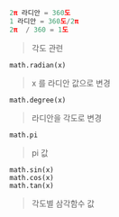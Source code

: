 ```python
2π 라디안 = 360도
1 라디안 = 360도/2π 
2π  / 360 = 1도
```

> 각도 관련



```
math.radian(x)
```

> x 를 라디안 값으로 변경



```
math.degree(x)
```

> 라디안을 각도로 변경



```
math.pi
```

> pi 값



```
math.sin(x)
math.cos(x)
math.tan(x)
```

> 각도별 삼각함수 값 







